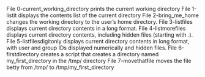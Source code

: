 File 0-current_working_directory prints the current working directory
File 1-listit displays the contents list of the current directory
File 2-bring_me_home changes the working directory to the user’s home directory.
File 3-listfiles displays current directory contents in a long format.
File 4-listmorefiles displays current directory contents, including hidden files (starting with .).
File 5-listfilesdigitonly displays current directory contents in long format, with user and group IDs displayed numerically and hidden files.
File 6-firstdirectory creates a script that creates a directory named my_first_directory in the /tmp/ directory
File 7-movethatfile moves the file betty from /tmp/ to /tmp/my_first_directory
